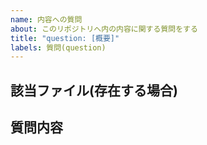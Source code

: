 ```yaml
---
name: 内容への質問
about: このリポジトリへ内の内容に関する質問をする
title: "question: [概要]"
labels: 質問(question)
---
```


## 該当ファイル(存在する場合)
<!-- 
既存のファイルへの質問の場合，ファイルのURLを書いてください
ファイルではない場合はこの節を消してください
例) 
MCAddonSetupManager/CONTRIBUTING.md
 -->

## 質問内容
